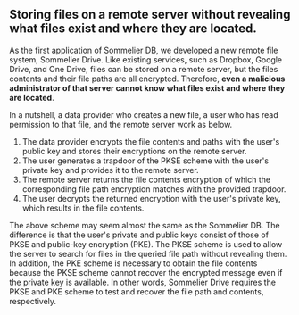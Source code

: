 ## Storing files on a remote server without revealing what files exist and where they are located.
As the first application of Sommelier DB, we developed a new remote file system, Sommelier Drive. Like existing services, such as Dropbox, Google Drive, and One Drive, files can be stored on a remote server, but the files contents and their file paths are all encrypted. Therefore, **even a malicious administrator of that server cannot know what files exist and where they are located**.

In a nutshell, a data provider who creates a new file, a user who has read permission to that file, and the remote server work as below.

1. The data provider encrypts the file contents and paths with the user's public key and stores their encryptions on the remote server.
2. The user generates a trapdoor of the PKSE scheme with the user's private key and provides it to the remote server.
3. The remote server returns the file contents encryption of which the corresponding file path encryption matches with the provided trapdoor.
4. The user decrypts the returned encryption with the user's private key, which results in the file contents.

The above scheme may seem almost the same as the Sommelier DB. The difference is that the user's private and public keys consist of those of PKSE and public-key encryption (PKE). The PKSE scheme is used to allow the server to search for files in the queried file path without revealing them. In addition, the PKE scheme is necessary to obtain the file contents because the PKSE scheme cannot recover the encrypted message even if the private key is available. In other words, Sommelier Drive requires the PKSE and PKE scheme to test and recover the file path and contents, respectively.